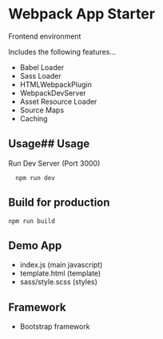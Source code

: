 # Webpack App Starter

Frontend environment 

Includes the following features...

- Babel Loader
- Sass Loader
- HTMLWebpackPlugin
- WebpackDevServer
- Asset Resource Loader
- Source Maps
- Caching

## Usage## Usage

Run Dev Server (Port 3000)

```
  npm run dev
```

## Build for production

```
npm run build
```

## Demo App

- index.js (main javascript)
- template.html (template)
- sass/style.scss (styles)

## Framework
- Bootstrap framework